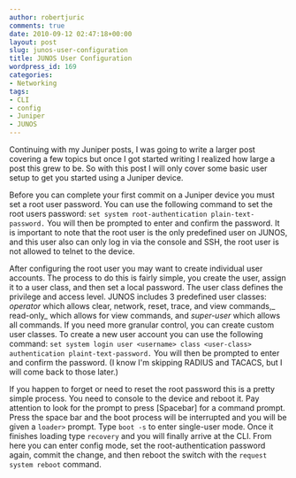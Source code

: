 ```yaml
---
author: robertjuric
comments: true
date: 2010-09-12 02:47:18+00:00
layout: post
slug: junos-user-configuration
title: JUNOS User Configuration
wordpress_id: 169
categories:
- Networking
tags:
- CLI
- config
- Juniper
- JUNOS
---
```


Continuing with my Juniper posts, I was going to write a larger post covering a few topics but once I got started writing I realized how large a post this grew to be. So with this post I will only cover some basic user setup to get you started using a Juniper device.

Before you can complete your first commit on a Juniper device you must set a root user password. You can use the following command to set the root users password: `set system root-authentication plain-text-password.` You will then be prompted to enter and confirm the password. It is important to note that the root user is the only predefined user on JUNOS, and this user also can only log in via the console and SSH, the root user is not allowed to telnet to the device.

After configuring the root user you may want to create individual user accounts. The process to do this is fairly simple, you create the user, assign it to a user class, and then set a local password. The user class defines the privilege and access level. JUNOS includes 3 predefined user classes: _operator_ which allows clear, network, reset, trace, and view commands,_ read-only_ which allows for view commands, and _super-user_ which allows all commands. If you need more granular control, you can create custom user classes. To create a new user account you can use the following command: `set system login user <username> class <user-class> authentication plaint-text-password.` You will then be prompted to enter and confirm the password. (I know I'm skipping RADIUS and TACACS, but I will come back to those later.)

If you happen to forget or need to reset the root password this is a pretty simple process. You need to console to the device and reboot it. Pay attention to look for the prompt to press [Spacebar] for a command prompt. Press the space bar and the boot process will be interrupted and you will be given a `loader>` prompt. Type `boot -s` to enter single-user mode. Once it finishes loading type `recovery` and you will finally arrive at the CLI. From here you can enter config mode, set the root-authentication password again, commit the change, and then reboot the switch with the `request system reboot` command.
